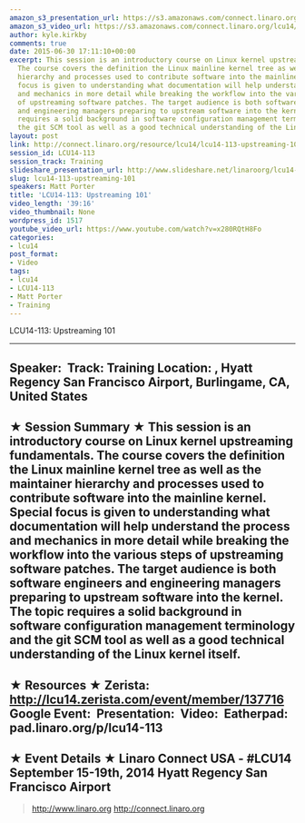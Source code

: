 ```yaml
---
amazon_s3_presentation_url: https://s3.amazonaws.com/connect.linaro.org/hkg15/Videos/09-15-Monday/LCU14-113.pdf
amazon_s3_video_url: https://s3.amazonaws.com/connect.linaro.org/lcu14/videos/09-15-Monday/LCU14-113-+Upstreaming+101.mp4
author: kyle.kirkby
comments: true
date: 2015-06-30 17:11:10+00:00
excerpt: This session is an introductory course on Linux kernel upstreaming fundamentals.
  The course covers the definition the Linux mainline kernel tree as well as the maintainer
  hierarchy and processes used to contribute software into the mainline kernel. Special
  focus is given to understanding what documentation will help understand the process
  and mechanics in more detail while breaking the workflow into the various steps
  of upstreaming software patches. The target audience is both software engineers
  and engineering managers preparing to upstream software into the kernel. The topic
  requires a solid background in software configuration management terminology and
  the git SCM tool as well as a good technical understanding of the Linux kernel itself.
layout: post
link: http://connect.linaro.org/resource/lcu14/lcu14-113-upstreaming-101/
session_id: LCU14-113
session_track: Training
slideshare_presentation_url: http://www.slideshare.net/linaroorg/lcu14-113-upstreaming-101
slug: lcu14-113-upstreaming-101
speakers: Matt Porter
title: 'LCU14-113: Upstreaming 101'
video_length: '39:16'
video_thumbnail: None
wordpress_id: 1517
youtube_video_url: https://www.youtube.com/watch?v=x280RQtH8Fo
categories:
- lcu14
post_format:
- Video
tags:
- lcu14
- LCU14-113
- Matt Porter
- Training
---
```


LCU14-113: Upstreaming 101

---------------------------------------------------

Speaker: 
Track: Training
Location: , Hyatt Regency San Francisco Airport, Burlingame, CA, United States
---------------------------------------------------

★ Session Summary ★
This session is an introductory course on Linux kernel upstreaming fundamentals. The course covers the definition the Linux mainline kernel tree as well as the maintainer hierarchy and processes used to contribute software into the mainline kernel. Special focus is given to understanding what documentation will help understand the process and mechanics in more detail while breaking the workflow into the various steps of upstreaming software patches. The target audience is both software engineers and engineering managers preparing to upstream software into the kernel. The topic requires a solid background in software configuration management terminology and the git SCM tool as well as a good technical understanding of the Linux kernel itself.
---------------------------------------------------

★ Resources ★
Zerista: http://lcu14.zerista.com/event/member/137716
Google Event: 
Presentation: 
Video: 
Eatherpad: pad.linaro.org/p/lcu14-113
---------------------------------------------------

★ Event Details ★
Linaro Connect USA -  #LCU14 
September 15-19th, 2014
Hyatt Regency San Francisco Airport
---------------------------------------------------

> http://www.linaro.org
> http://connect.linaro.org
